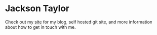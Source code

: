 # Jackson Taylor

Check out my [site](https://jacksontaylor.xyz) for my blog, self hosted git site, and more information about how to get in touch with me.

